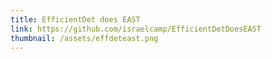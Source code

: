 ```yaml
---
title: EfficientDet does EAST
link: https://github.com/israelcamp/EfficientDetDoesEAST
thumbnail: /assets/effdeteast.png
---
```

